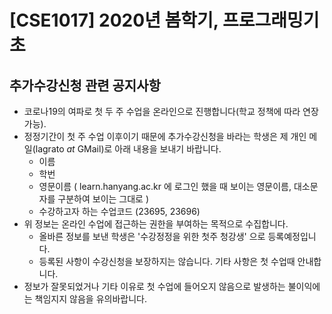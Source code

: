 # [CSE1017] 2020년 봄학기, 프로그래밍기초

## 추가수강신청 관련 공지사항

- 코로나19의 여파로 첫 두 주 수업을 온라인으로 진행합니다(학교 정책에 따라 연장 가능).
- 정정기간이 첫 주 수업 이후이기 때문에 추가수강신청을 바라는 학생은 제 개인 메일(lagrato _at_ GMail)로 아래 내용을 보내기 바랍니다.
  - 이름
  - 학번
  - 영문이름 ( learn.hanyang.ac.kr 에 로그인 했을 때 보이는 영문이름, 대소문자를 구분하여 보이는 그대로 )
  - 수강하고자 하는 수업코드 (23695, 23696)
- 위 정보는 온라인 수업에 접근하는 권한을 부여하는 목적으로 수집합니다.
  - 올바른 정보를 보낸 학생은 '수강정정을 위한 첫주 청강생' 으로 등록예정입니다.
  - 등록된 사항이 수강신청을 보장하지는 않습니다. 기타 사항은 첫 수업때 안내합니다.
- 정보가 잘못되었거나 기타 이유로 첫 수업에 들어오지 않음으로 발생하는 불이익에는 책임지지 않음을 유의바랍니다.
